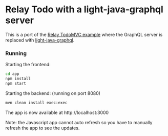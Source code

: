# Relay Todo with a light-java-graphql server

This is a port of the [Relay TodoMVC example](https://github.com/graphql-java/todomvc-relay-java)
where the GraphQL server is replaced with [light-java-graphql](https://github.com/networknt/light-java-graphql).


### Running

Starting the frontend:

```bash
cd app
npm install
npm start
```

Starting the backend: (running on port 8080)

```bash
mvn clean install exec:exec
```

The app is now available at http://localhost:3000

Note: the Javascript app cannot auto refresh so you have to manually refresh the app to see the updates.


